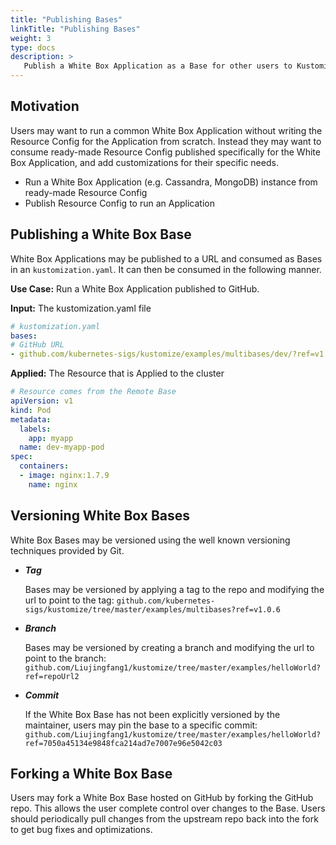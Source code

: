 ```yaml
---
title: "Publishing Bases"
linkTitle: "Publishing Bases"
weight: 3
type: docs
description: >
   Publish a White Box Application as a Base for other users to Kustomize
---
```



## Motivation

Users may want to run a common White Box Application without writing the Resource Config
for the Application from scratch.  Instead they may want to consume ready-made Resource
Config published specifically for the White Box Application, and add customizations for
their specific needs.

- Run a White Box Application (e.g. Cassandra, MongoDB) instance from ready-made Resource Config
- Publish Resource Config to run an Application

## Publishing a White Box Base

White Box Applications may be published to a URL and consumed as Bases in an `kustomization.yaml`.  It
can then be consumed in the following manner.

**Use Case:** Run a White Box Application published to GitHub.

**Input:** The kustomization.yaml file

```yaml
# kustomization.yaml
bases:
# GitHub URL
- github.com/kubernetes-sigs/kustomize/examples/multibases/dev/?ref=v1.0.6
```

**Applied:** The Resource that is Applied to the cluster

```yaml
# Resource comes from the Remote Base
apiVersion: v1
kind: Pod
metadata:
  labels:
    app: myapp
  name: dev-myapp-pod
spec:
  containers:
  - image: nginx:1.7.9
    name: nginx
```

## Versioning White Box Bases

White Box Bases may be versioned using the well known versioning techniques provided by Git.

- ***Tag***

  Bases may be versioned by applying a tag to the repo and modifying the url to point to the tag:
  `github.com/kubernetes-sigs/kustomize/tree/master/examples/multibases?ref=v1.0.6`

- ***Branch***

  Bases may be versioned by creating a branch and modifying the url to point to the branch:
  `github.com/Liujingfang1/kustomize/tree/master/examples/helloWorld?ref=repoUrl2`

- ***Commit***

  If the White Box Base has not been explicitly versioned by the maintainer, users may pin the
  base to a specific commit:
  `github.com/Liujingfang1/kustomize/tree/master/examples/helloWorld?ref=7050a45134e9848fca214ad7e7007e96e5042c03`

## Forking a White Box Base

Users may fork a White Box Base hosted on GitHub by forking the GitHub repo. This allows
the user complete control over changes to the Base. Users should periodically pull changes
from the upstream repo back into the fork to get bug fixes and optimizations.
